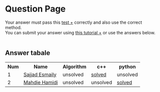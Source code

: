 # Question Page

Your answer must pass this
<a href='./test.md'>test +</a>
correctly and also use the correct method.
<br>
You can submit your answer using
<a href='https://github.com/EnAnsari/bcp-hsu/releases/download/3.0.0/teaching-submit-question.pdf'>this tutorial +</a>
or use the answers below.
<br><br>

## Answer tabale
<table>
  <tr>
    <th>Num</th>
    <th>Name</th>
    <th>Algorithm</th>
    <th>c++</th>
    <th>python</th>
  </tr>
  <tr>
    <td>1</td>
    <td>
        <a href='github.com/sajjad-esmaily'>Sajjad Esmaily</a>
    </td>
    <td>unsolved</td>
    <td><a href='./4021277298/main.cpp'>solved</a></td>
    <td>unsolved</td>
  </tr>
  <tr>
    <td>2</td>
    <td>
        <a href='mailto:hamidi2586@gmail.com'>Mahdie Hamidi</a>
    </td>
    <td>unsolved</td>
    <td>unsolved</td>
    <td><a href='./4021277221/q2014.py'>solved</a></td>
  </tr>
</table>
  <!-- <td>
      <a href='./STUDENT_ID/FILE_NAME'>solved</a>
  </td> -->
